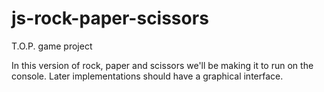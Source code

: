 # js-rock-paper-scissors
T.O.P. game project 

In this version of rock, paper and scissors we'll be making it to run on the console. Later implementations should have a graphical interface.